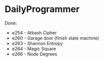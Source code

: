 # DailyProgrammer

Done:
* e254 - Atbash Cipher
* e260 - Garage door (finish state machine)
* e263 - Shannon Entropy
* e264 - Magic Square
* e266 - Node Degrees